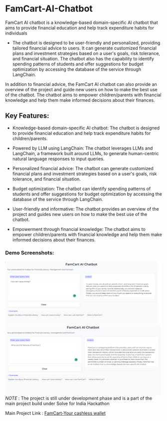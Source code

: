 # FamCart-AI-Chatbot
FamCart AI chatbot is a knowledge-based domain-specific AI chatbot that aims to provide financial education and help track expenditure habits for individuals

- The chatbot is designed to be user-friendly and personalized, providing tailored financial advice to users. It can generate customized financial plans and investment strategies based on a user's goals, risk tolerance, and financial situation. The chatbot also has the capability to identify spending patterns of students and offer suggestions for budget optimization by accessing the database of the service through LangChain.

In addition to financial advice, the FamCart AI chatbot can also provide an overview of the project and guide new users on how to make the best use of the chatbot. The chatbot aims to empower children/parents with financial knowledge and help them make informed decisions about their finances.

## Key Features:

- Knowledge-based domain-specific AI chatbot: The chatbot is designed to provide financial education and help track expenditure habits for children/parents.

- Powered by LLM using LangChain: The chatbot leverages LLMs and LangChain, a framework built around LLMs, to generate human-centric natural language responses to input queries.

- Personalized financial advice: The chatbot can generate customized financial plans and investment strategies based on a user's goals, risk tolerance, and financial situation.

- Budget optimization: The chatbot can identify spending patterns of students and offer suggestions for budget optimization by accessing the database of the service through LangChain.

- User-friendly and informative: The chatbot provides an overview of the project and guides new users on how to make the best use of the chatbot.

- Empowerment through financial knowledge: The chatbot aims to empower children/parents with financial knowledge and help them make informed decisions about their finances.

### Demo Screenshots:
![Demo-1](https://raw.githubusercontent.com/AbhishekRP2002/FamCart-AI-Chatbot/main/image/img1.png?raw=true)
![Demo-2](https://raw.githubusercontent.com/AbhishekRP2002/FamCart-AI-Chatbot/main/image/img2.png)
*NOTE* : The project is still under development phase and is a part of the main project build under Solve for India Hackathon


Main Project Link : [FamCart-Your cashless wallet](https://github.com/AbhishekRP2002/FamCart)
